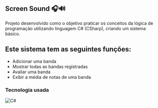 ## Screen Sound 🎧🔊
Projeto desenvolvido como o objetivo praticar os conceitos da lógica de programação utilizando linguagem C# (CSharp), criando um sistema básico.

## Este sistema tem as seguintes funções:
- Adicionar uma banda
- Mostrar todas  as bandas registradas
- Avaliar uma banda
- Exibir a média de notas de uma banda

### Tecnologia usada
![C#](https://img.shields.io/badge/c%23-%23239120.svg?style=for-the-badge&logo=csharp&logoColor=white)
